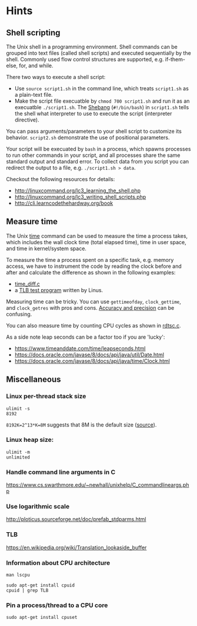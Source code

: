 # Hints

## Shell scripting
The Unix shell in a programming environment. Shell commands can be grouped into
text files (called shell scripts) and executed sequentially by the shell.
Commonly used flow control structures are supported, e.g. if-them-else, for, and
while.

There two ways to execute a shell script:
* Use `source script1.sh` in the command line, which treats `script1.sh` as a
  plain-text file.
* Make the script file execuatble by `chmod 700 script1.sh` and run it as an
  execuatble `./script1.sh`. The [Shebang](https://en.wikipedia.org/wiki/Shebang_(Unix))
(`#!/bin/bash`) in `script1.sh` tells the shell what interpreter to use to execute
the script (interpreter directive).

You can pass arguments/parameters to your shell script to customize its behavior.
`script2.sh` demonstrate the use of positional parameters.

Your script will be execuated by `bash` in a process, which spawns processes to
run other commands in your script, and all processes share the same standard
output and standard error. To collect data from you script you can redirect the
output to a file, e.g. `./script1.sh > data`.

Checkout the following resources for details:
* http://linuxcommand.org/lc3_learning_the_shell.php
* http://linuxcommand.org/lc3_writing_shell_scripts.php
* http://cli.learncodethehardway.org/book

## Measure time

The Unix [time](https://en.wikipedia.org/wiki/Time_(Unix)) command can be used
to measure the time a process takes, which includes the wall clock time (total
elapsed time), time in user space, and time in kernel/system space.

To measure the time a process spent on a specific task, e.g. memory access, we
have to instrument the code by reading the clock before and after and calculate
the difference as shown in the following examples:
* [time_diff.c](./time_diff.c)
* a [TLB test program](https://github.com/torvalds/test-tlb/blob/master/test-tlb.c)
  written by Linus.

Measuring time can be tricky. You can use `gettimeofday`, `clock_gettime`, and
`clock_getres` with pros and cons.
[Accuracy and precision](http://www.mathsisfun.com/accuracy-precision.html) can
be confusing.

You can also measure time by counting CPU cycles as shown in [rdtsc.c](./rdtsc.c).

As a side note leap seconds can be a factor too if you are 'lucky':
* https://www.timeanddate.com/time/leapseconds.html
* https://docs.oracle.com/javase/8/docs/api/java/util/Date.html
* https://docs.oracle.com/javase/8/docs/api/java/time/Clock.html

## Miscellaneous

### Linux per-thread stack size
```
ulimit -s
8192
```
`8192K=2^13*K=8M` suggests that 8M is the default size
([source](https://unix.stackexchange.com/questions/127602/default-stack-size-for-pthreads)).

### Linux heap size:
```
ulimit -m
unlimited
```

### Handle command line arguments in C
https://www.cs.swarthmore.edu/~newhall/unixhelp/C_commandlineargs.php

### Use logarithmic scale
http://ploticus.sourceforge.net/doc/prefab_stdparms.html

### TLB
https://en.wikipedia.org/wiki/Translation_lookaside_buffer

### Information about CPU architecture
```
man lscpu

sudo apt-get install cpuid
cpuid | grep TLB
```

### Pin a process/thread to a CPU core
```
sudo apt-get install cpuset
```
